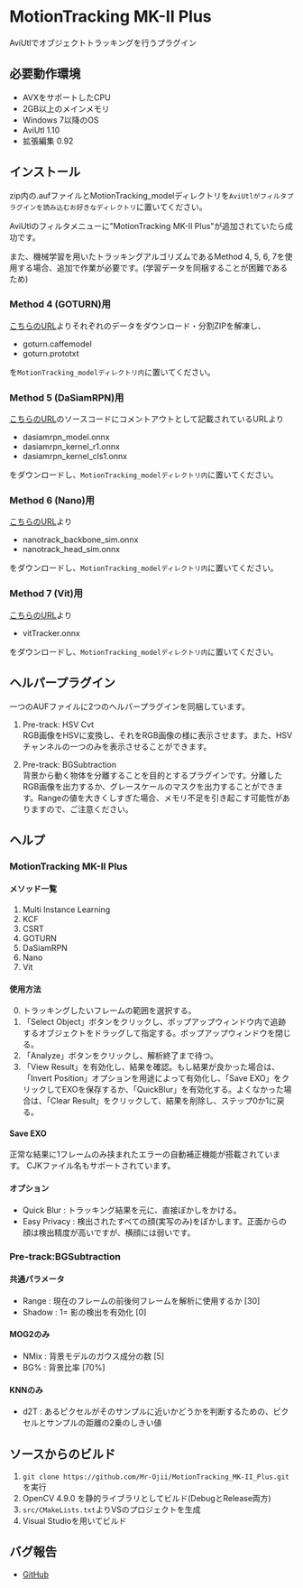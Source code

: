 # MotionTracking MK-II Plus
AviUtlでオブジェクトトラッキングを行うプラグイン


## 必要動作環境
- AVXをサポートしたCPU
- 2GB以上のメインメモリ
- Windows 7以降のOS
- AviUtl 1.10
- 拡張編集 0.92


## インストール
zip内の.aufファイルとMotionTracking_modelディレクトリを`AviUtlがフィルタプラグインを読み込むお好きなディレクトリ`に置いてください。

AviUtlのフィルタメニューに"MotionTracking MK-II Plus"が追加されていたら成功です。

また、機械学習を用いたトラッキングアルゴリズムであるMethod 4, 5, 6, 7を使用する場合、追加で作業が必要です。(学習データを同梱することが困難であるため)

### Method 4 (GOTURN)用
[こちらのURL](https://github.com/opencv/opencv_extra/tree/c4219d5eb3105ed8e634278fad312a1a8d2c182d/testdata/tracking)よりそれぞれのデータをダウンロード・分割ZIPを解凍し、

- goturn.caffemodel
- goturn.prototxt

を`MotionTracking_modelディレクトリ内`に置いてください。

### Method 5 (DaSiamRPN)用
[こちらのURL](https://github.com/opencv/opencv/blob/4.x/samples/dnn/dasiamrpn_tracker.cpp)のソースコードにコメントアウトとして記載されているURLより

- dasiamrpn_model.onnx
- dasiamrpn_kernel_r1.onnx
- dasiamrpn_kernel_cls1.onnx

をダウンロードし、`MotionTracking_modelディレクトリ内`に置いてください。

### Method 6 (Nano)用
[こちらのURL](https://github.com/HonglinChu/SiamTrackers/tree/18b7791360acb3f6d276d47376a6f1ed516f1628/NanoTrack/models/nanotrackv2)より

- nanotrack_backbone_sim.onnx
- nanotrack_head_sim.onnx

をダウンロードし、`MotionTracking_modelディレクトリ内`に置いてください。

### Method 7 (Vit)用
[こちらのURL](https://github.com/opencv/opencv_extra/blob/4.x/testdata/dnn/onnx/models/vitTracker.onnx)より

- vitTracker.onnx

をダウンロードし、`MotionTracking_modelディレクトリ内`に置いてください。

## ヘルパープラグイン
一つのAUFファイルに2つのヘルパープラグインを同梱しています。

1. Pre-track: HSV Cvt  
RGB画像をHSVに変換し、それをRGB画像の様に表示させます。また、HSVチャンネルの一つのみを表示させることができます。

2. Pre-track: BGSubtraction  
背景から動く物体を分離することを目的とするプラグインです。分離したRGB画像を出力するか、グレースケールのマスクを出力することができます。Rangeの値を大きくしすぎた場合、メモリ不足を引き起こす可能性がありますので、ご注意ください。


## ヘルプ
### MotionTracking MK-II Plus
#### メソッド一覧
1. Multi Instance Learning
2. KCF
3. CSRT
4. GOTURN
5. DaSiamRPN
6. Nano
7. Vit
#### 使用方法
0. トラッキングしたいフレームの範囲を選択する。
1. 「Select Object」ボタンをクリックし、ポップアップウィンドウ内で追跡するオブジェクトをドラッグして指定する。ポップアップウィンドウを閉じる。
2. 「Analyze」ボタンをクリックし、解析終了まで待つ。
3. 「View Result」を有効化し、結果を確認。もし結果が良かった場合は、「Invert Position」オプションを用途によって有効化し、「Save EXO」をクリックしてEXOを保存するか、「QuickBlur」を有効化する。よくなかった場合は、「Clear Result」をクリックして、結果を削除し、ステップ0か1に戻る。
#### Save EXO
正常な結果に1フレームのみ挟まれたエラーの自動補正機能が搭載されています。
CJKファイル名もサポートされています。
#### オプション
- Quick Blur : トラッキング結果を元に、直接ぼかしをかける。
- Easy Privacy : 検出されたすべての顔(実写のみ)をぼかします。正面からの顔は検出精度が高いですが、横顔には弱いです。

### Pre-track:BGSubtraction
#### 共通パラメータ
- Range : 現在のフレームの前後何フレームを解析に使用するか [30]
- Shadow : 1= 影の検出を有効化 [0]
#### MOG2のみ
- NMix : 背景モデルのガウス成分の数 [5]
- BG% : 背景比率 [70%]
#### KNNのみ
- d2T : あるピクセルがそのサンプルに近いかどうかを判断するための、ピクセルとサンプルの距離の2乗のしきい値


## ソースからのビルド
1. `git clone https://github.com/Mr-Ojii/MotionTracking_MK-II_Plus.git`を実行
2. OpenCV 4.9.0 を静的ライブラリとしてビルド(DebugとRelease両方)
3. `src/CMakeLists.txt`よりVSのプロジェクトを生成
4. Visual Studioを用いてビルド


## バグ報告
* [GitHub](https://github.com/Mr-Ojii/MotionTracking_MK-II_Plus)
